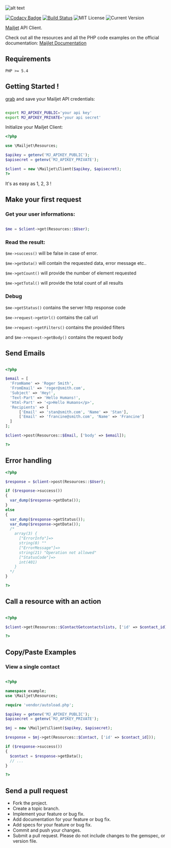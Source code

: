 
[doc]: http://dev.mailjet.com/guides/?php#
[api_credential]: https://app.mailjet.com/account/api_keys
[mailjet]: http://www.mailjet.com

![alt text](http://cdn.appstorm.net/web.appstorm.net/files/2012/02/mailjet_logo_200x200.png "Mailjet")

[![Codacy Badge](https://api.codacy.com/project/badge/grade/3fa729f3750849ce8e0471b0487439cb)](https://www.codacy.com/app/gbadi/mailjet-apiv3-php)
[![Build Status](https://travis-ci.org/mailjet/mailjet-apiv3-php.svg?branch=master)](https://travis-ci.org/mailjet/mailjet-apiv3-php)
![MIT License](https://img.shields.io/badge/license-MIT-007EC7.svg?style=flat-square)
![Current Version](https://img.shields.io/badge/version-1.0.2-green.svg)

[Mailjet][mailjet] API Client.

Check out all the resources and all the PHP code examples on the official documentation: [Maijlet Documentation][doc]

## Requirements

`PHP >= 5.4`

## Getting Started !

[grab][api_credential] and save your Mailjet API credentials:

``` bash

export MJ_APIKEY_PUBLIC='your api key'
export MJ_APIKEY_PRIVATE='your api secret'

```

Initialize your Mailjet Client:

``` php
<?php

use \Mailjet\Resources;

$apikey = getenv('MJ_APIKEY_PUBLIC');
$apisecret = getenv('MJ_APIKEY_PRIVATE');

$client = new \Mailjet\Client($apikey, $apisecret);
?>
```
It's as easy as 1, 2, 3 !

## Make your first request

### Get your user informations:

``` php

$me = $client->get(Resources::$User);

```

### Read the result:

`$me->success()` will be false in case of error.

`$me->getData()` will contain the requested data, error message etc..

`$me->getCount()` will provide the number of element requested

`$me->getTotal()` will provide the total count of all results

### Debug

`$me->getStatus()` contains the server http response code

`$me->request->getUrl()` contains the call url

`$me->request->getFilters()` contains the provided filters

and `$me->request->getBody()` contains the request body

## Send Emails

``` php

<?php

$email = [
  'FromName' => 'Roger Smith',
  'FromEmail' => 'roger@smith.com',
  'Subject' => 'Hey!',
  'Text-Part' => 'Hello Humans!',
  'Html-Part' => '<p>Hello Humans</p>',
  'Recipients' => [
      ['Email' => 'stan@smith.com', 'Name' => 'Stan'],
      ['Email' => 'francine@smith.com', 'Name' => 'Francine']
  ]
];

$client->post(Resources::$Email, ['body' => $email]);

?>

```

## Error handling

``` php
<?php

$response = $client->post(Resources::$User);

if ($response->success())
{
  var_dump($response->getData());
}
else
{
  var_dump($response->getStatus());
  var_dump($response->getData());
  /*
    array(3) {
      ["ErrorInfo"]=>
      string(0) ""
      ["ErrorMessage"]=>
      string(21) "Operation not allowed"
      ["StatusCode"]=>
      int(401)
    }
  */
}

?>
```


## Call a resource with an action

``` php

<?php

$client->get(Resources::$ContactGetcontactslists, ['id' => $contact_id]);

?>

```

## Copy/Paste Examples

### View a single contact
``` php

<?php

namespace example;
use \Mailjet\Resources;

require 'vendor/autoload.php';

$apikey = getenv('MJ_APIKEY_PUBLIC');
$apisecret = getenv('MJ_APIKEY_PRIVATE');

$mj = new \Mailjet\Client($apikey, $apisecret);

$response = $mj->get(Resources::$Contact, ['id' => $contact_id]));

if ($response->success())
{
  $contact = $response->getData();
  // ...
}

?>
```

## Send a pull request

 - Fork the project.
 - Create a topic branch.
 - Implement your feature or bug fix.
 - Add documentation for your feature or bug fix.
 - Add specs for your feature or bug fix.
 - Commit and push your changes.
 - Submit a pull request. Please do not include changes to the gemspec, or version file.
